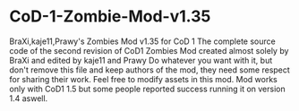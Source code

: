 # CoD-1-Zombie-Mod-v1.35
BraXi,kaje11,Prawy's Zombies Mod v1.35 for CoD 1 The complete source code of the second revision of CoD1 Zombies Mod created almost solely by BraXi and edited by kaje11 and Prawy  Do whatever you want with it, but don't remove this file and keep authors of the mod, they need some respect for sharing their work. Feel free to modify assets in this mod.  Mod works only with CoD1 1.5 but some people reported success running it on version 1.4 aswell. 
